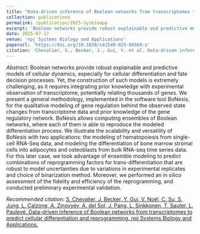 ```yaml
---
title: "Data-driven inference of Boolean networks from transcriptomes to predict cellular differentiation and reprogramming"
collection: publications
permalink: /publication/2025-sysbioapp
excerpt: 'Boolean networks provide robust explainable and predictive models of cellular dynamics, especially for cellular differentiation and fate decision processes. Yet, the construction of such models is extremely challenging, as it requires integrating prior knowledge with experimental observation of transcriptome, potentially relating thousands of genes. We present a general methodology, implemented in the software tool BoNesis, for the qualitative modeling of gene regulation behind the observed state changes from transcriptome data and prior knowledge of the gene regulatory network. BoNesis allows computing ensembles of Boolean networks, where each of them is able to reproduce the modeled differentiation process. We illustrate the scalability and versatility of BoNesis with two applications: the modeling of hematopoiesis from single-cell RNA-Seq data, and modeling the differentiation of bone marrow stromal cells into adipocytes and osteoblasts from bulk RNA-seq time series data. For this later case, we took advantage of ensemble modeling to predict combinations of reprogramming factors for trans-differentiation that are robust to model uncertainties due to variations in experimental replicates and choice of binarization method. Moreover, we performed an in silico assessment of the fidelity and efficiency of the reprogramming, and conducted preliminary experimental validation.'
date: 2025-07-17
venue: 'npj Systems Biology and Applications'
paperurl: 'https://doi.org/10.1038/s41540-025-00569-z'
citation: 'Chevalier, S., Becker, J., Gui, Y. et al. Data-driven inference of Boolean networks from transcriptomes to predict cellular differentiation and reprogramming. npj Syst Biol Appl 11, 105 (2025). https://doi.org/10.1038/s41540-025-00569-z'
---
```


*Abstract:* Boolean networks provide robust explainable and predictive models of cellular dynamics, especially for cellular differentiation and fate decision processes. Yet, the construction of such models is extremely challenging, as it requires integrating prior knowledge with experimental observation of transcriptome, potentially relating thousands of genes. We present a general methodology, implemented in the software tool BoNesis, for the qualitative modeling of gene regulation behind the observed state changes from transcriptome data and prior knowledge of the gene regulatory network. BoNesis allows computing ensembles of Boolean networks, where each of them is able to reproduce the modeled differentiation process. We illustrate the scalability and versatility of BoNesis with two applications: the modeling of hematopoiesis from single-cell RNA-Seq data, and modeling the differentiation of bone marrow stromal cells into adipocytes and osteoblasts from bulk RNA-seq time series data. For this later case, we took advantage of ensemble modeling to predict combinations of reprogramming factors for trans-differentiation that are robust to model uncertainties due to variations in experimental replicates and choice of binarization method. Moreover, we performed an in silico assessment of the fidelity and efficiency of the reprogramming, and conducted preliminary experimental validation.

*Recommended citation:* [S. Chevalier, J. Becker, Y. Gui, V. Noël, C. Su, S. Jung, L. Calzone, A. Zinovyev, A. del Sol, J. Pang, L. Sinkkonen, T. Sauter, L. Paulevé. Data-driven inference of Boolean networks from transcriptomes to predict cellular differentiation and reprogramming. npj Systems Biology and Applications.](http://stephaniechevalier.github.io/files/sysbioapp.bib)
